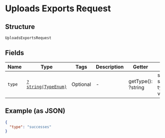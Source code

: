 
# Uploads Exports Request

## Structure

`UploadsExportsRequest`

## Fields

| Name | Type | Tags | Description | Getter | Setter |
|  --- | --- | --- | --- | --- | --- |
| `type` | [`?string(TypeEnum)`](../../doc/models/type-enum.md) | Optional | - | getType(): ?string | setType(?string type): void |

## Example (as JSON)

```json
{
  "type": "successes"
}
```

